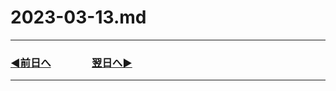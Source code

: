 # 2023-03-13.md
---
### [◀️前日へ](https://github.com/yuasys/chatty-journal/blob/main/2023/03/2023-03-12.md)&emsp;&emsp;&emsp;&emsp;[翌日へ▶️](https://github.com/yuasys/chatty-journal/blob/main/2023/03/2023-03-14.md)

---

